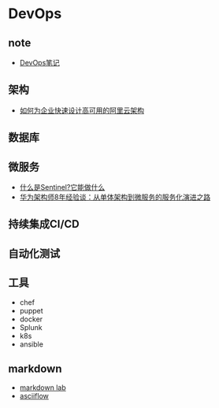 
# DevOps

## note
 * [DevOps笔记](devopsnote.md)

## 架构
* [如何为企业快速设计高可用的阿里云架构](https://blog.51cto.com/ganbing/2103694)

## 数据库

## 微服务
 * [什么是Sentinel?它能做什么](https://blog.csdn.net/u012190514/article/details/81383698)
 * [华为架构师8年经验谈：从单体架构到微服务的服务化演进之路](https://sdk.cn/news/4033)

## 持续集成CI/CD

## 自动化测试

## 工具
* chef
* puppet
* docker
* Splunk
* k8s
* ansible

## markdown
 * [markdown lab](mdlab.md)
 * [asciiflow](http://asciiflow.com/)
  
